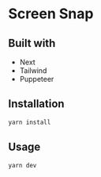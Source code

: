 # Screen Snap

## Built with

- Next
- Tailwind
- Puppeteer

## Installation

```bash
yarn install
```

## Usage

```bash
yarn dev
```
